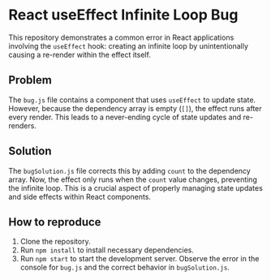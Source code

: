 # React useEffect Infinite Loop Bug

This repository demonstrates a common error in React applications involving the `useEffect` hook: creating an infinite loop by unintentionally causing a re-render within the effect itself.

## Problem

The `bug.js` file contains a component that uses `useEffect` to update state.  However, because the dependency array is empty (`[]`), the effect runs after every render.  This leads to a never-ending cycle of state updates and re-renders.

## Solution

The `bugSolution.js` file corrects this by adding `count` to the dependency array.  Now, the effect only runs when the `count` value changes, preventing the infinite loop.  This is a crucial aspect of properly managing state updates and side effects within React components.

## How to reproduce

1. Clone the repository.
2. Run `npm install` to install necessary dependencies.
3. Run `npm start` to start the development server. Observe the error in the console for `bug.js` and the correct behavior in `bugSolution.js`.